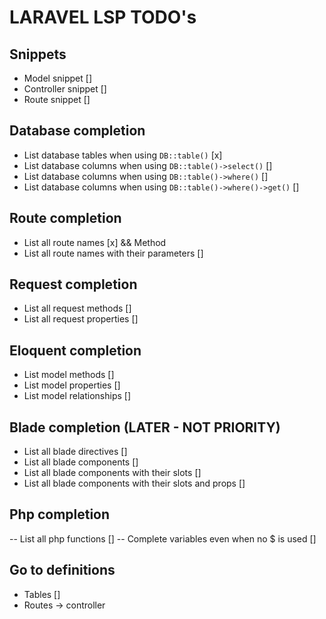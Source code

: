 # LARAVEL LSP TODO's


## Snippets

- Model snippet []
- Controller snippet []
- Route snippet []


## Database completion

- List database tables when using `DB::table()` [x]
- List database columns when using `DB::table()->select()` []
- List database columns when using `DB::table()->where()` []
- List database columns when using `DB::table()->where()->get()` []

## Route completion

- List all route names [x] && Method
- List all route names with their parameters []

## Request completion

- List all request methods []
- List all request properties []

## Eloquent completion

- List model methods []
- List model properties []
- List model relationships []

## Blade completion (LATER - NOT PRIORITY)

- List all blade directives []
- List all blade components []
- List all blade components with their slots []
- List all blade components with their slots and props []


## Php completion

-- List all php functions []
-- Complete variables even when no $ is used []

## Go to definitions

- Tables []
- Routes -> controller
